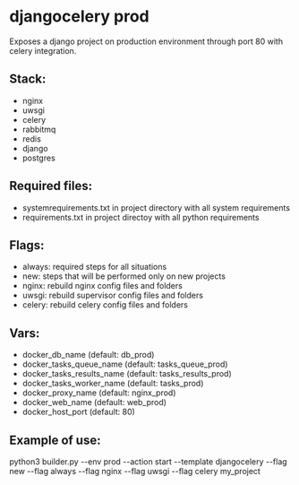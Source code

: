# djangocelery prod

Exposes a django project on production environment through port 80 with celery integration.

## Stack:

- nginx
- uwsgi
- celery
- rabbitmq
- redis
- django
- postgres

## Required files:

- systemrequirements.txt in project directory with all system requirements
- requirements.txt in project directoy with all python requirements

## Flags:

- always: required steps for all situations
- new: steps that will be performed only on new projects
- nginx: rebuild nginx config files and folders
- uwsgi: rebuild supervisor config files and folders
- celery: rebuild celery config files and folders

## Vars:

- docker_db_name (default: db_prod)
- docker_tasks_queue_name (default: tasks_queue_prod)
- docker_tasks_results_name (default: tasks_results_prod)
- docker_tasks_worker_name (default: tasks_prod)
- docker_proxy_name (default: nginx_prod)
- docker_web_name (default: web_prod)
- docker_host_port (default: 80)

## Example of use:

python3 builder.py --env prod --action start --template djangocelery --flag new --flag always --flag nginx --flag uwsgi --flag celery my_project
